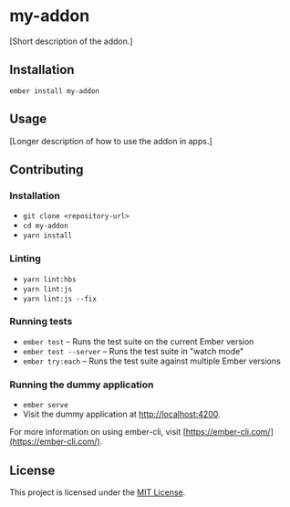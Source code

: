 my-addon
==============================================================================

[Short description of the addon.]

Installation
------------------------------------------------------------------------------

```
ember install my-addon
```


Usage
------------------------------------------------------------------------------

[Longer description of how to use the addon in apps.]


Contributing
------------------------------------------------------------------------------

### Installation

* `git clone <repository-url>`
* `cd my-addon`
* `yarn install`

### Linting

* `yarn lint:hbs`
* `yarn lint:js`
* `yarn lint:js --fix`

### Running tests

* `ember test` – Runs the test suite on the current Ember version
* `ember test --server` – Runs the test suite in "watch mode"
* `ember try:each` – Runs the test suite against multiple Ember versions

### Running the dummy application

* `ember serve`
* Visit the dummy application at [http://localhost:4200](http://localhost:4200).

For more information on using ember-cli, visit [https://ember-cli.com/](https://ember-cli.com/).

License
------------------------------------------------------------------------------

This project is licensed under the [MIT License](LICENSE.md).
